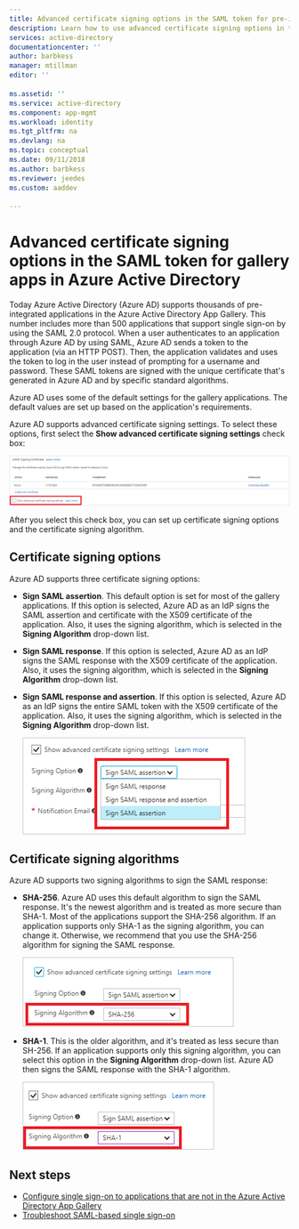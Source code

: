 ```yaml
---
title: Advanced certificate signing options in the SAML token for pre-integrated apps in Azure Active Directory | Microsoft Docs
description: Learn how to use advanced certificate signing options in the SAML token for pre-integrated apps in Azure Active Directory
services: active-directory
documentationcenter: ''
author: barbkess
manager: mtillman
editor: ''

ms.assetid: ''
ms.service: active-directory
ms.component: app-mgmt
ms.workload: identity
ms.tgt_pltfrm: na
ms.devlang: na
ms.topic: conceptual
ms.date: 09/11/2018
ms.author: barbkess
ms.reviewer: jeedes
ms.custom: aaddev

---
```

# Advanced certificate signing options in the SAML token for gallery apps in Azure Active Directory
Today Azure Active Directory (Azure AD) supports thousands of pre-integrated applications in the Azure Active Directory App Gallery. This number includes more than 500 applications that support single sign-on by using the SAML 2.0 protocol. When a user authenticates to an application through Azure AD by using SAML, Azure AD sends a token to the application (via an HTTP POST). Then, the application validates and uses the token to log in the user instead of prompting for a username and password. These SAML tokens are signed with the unique certificate that's generated in Azure AD and by specific standard algorithms.

Azure AD uses some of the default settings for the gallery applications. The default values are set up based on the application's requirements.

Azure AD supports advanced certificate signing settings. To select these options, first select the **Show advanced certificate signing settings** check box:

![Show advanced certificate signing settings](./media/certificate-signing-options/saml-advance-certificate.png)

After you select this check box, you can set up certificate signing options and the certificate signing algorithm.

## Certificate signing options

Azure AD supports three certificate signing options:

* **Sign SAML assertion**. This default option is set for most of the gallery applications. If this option is selected, Azure AD as an IdP signs the SAML assertion and certificate with the X509 certificate of the application. Also, it uses the signing algorithm, which is selected in the **Signing Algorithm** drop-down list.

* **Sign SAML response**. If this option is selected, Azure AD as an IdP signs the SAML response with the X509 certificate of the application. Also, it uses the signing algorithm, which is selected in the **Signing Algorithm** drop-down list.

* **Sign SAML response and assertion**. If this option is selected, Azure AD as an IdP signs the entire SAML token with the X509 certificate of the application. Also, it uses the signing algorithm, which is selected in the **Signing Algorithm** drop-down list.

    ![Certificate signing options](./media/certificate-signing-options/saml-signing-options.png)

## Certificate signing algorithms

Azure AD supports two signing algorithms to sign the SAML response:

* **SHA-256**. Azure AD uses this default algorithm to sign the SAML response. It's the newest algorithm and is treated as more secure than SHA-1. Most of the applications support the SHA-256 algorithm. If an application supports only SHA-1 as the signing algorithm, you can change it. Otherwise, we recommend that you use the SHA-256 algorithm for signing the SAML response.

    ![SHA-256 certificate signing algorithm](./media/certificate-signing-options/saml-signing-algo-sha256.png)

* **SHA-1**. This is the older algorithm, and it's treated as less secure than SH-256. If an application supports only this signing algorithm, you can select this option in the **Signing Algorithm** drop-down list. Azure AD then signs the SAML response with the SHA-1 algorithm.

    ![SHA-1 certificate signing algorithm](./media/certificate-signing-options/saml-signing-algo-sha1.png)

## Next steps
* [Configure single sign-on to applications that are not in the Azure Active Directory App Gallery](configure-federated-single-sign-on-non-gallery-applications.md)
* [Troubleshoot SAML-based single sign-on](../develop/howto-v1-debug-saml-sso-issues.md)


